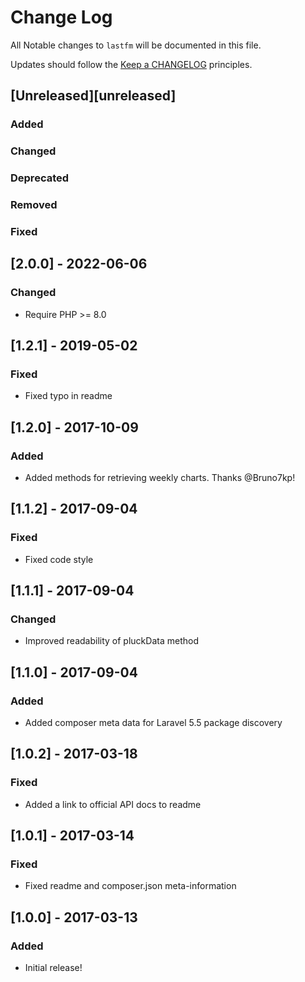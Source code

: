 # Change Log

All Notable changes to `lastfm` will be documented in this file.

Updates should follow the [Keep a CHANGELOG](http://keepachangelog.com/) principles.

## [Unreleased][unreleased]
### Added
### Changed
### Deprecated
### Removed
### Fixed

## [2.0.0] - 2022-06-06
### Changed
- Require PHP >= 8.0

## [1.2.1] - 2019-05-02
### Fixed
- Fixed typo in readme

## [1.2.0] - 2017-10-09
### Added
- Added methods for retrieving weekly charts. Thanks @Bruno7kp!

## [1.1.2] - 2017-09-04
### Fixed
- Fixed code style

## [1.1.1] - 2017-09-04
### Changed
- Improved readability of pluckData method

## [1.1.0] - 2017-09-04
### Added
- Added composer meta data for Laravel 5.5 package discovery

## [1.0.2] - 2017-03-18
### Fixed
- Added a link to official API docs to readme

## [1.0.1] - 2017-03-14
### Fixed
- Fixed readme and composer.json meta-information 

## [1.0.0] - 2017-03-13
### Added
- Initial release!
